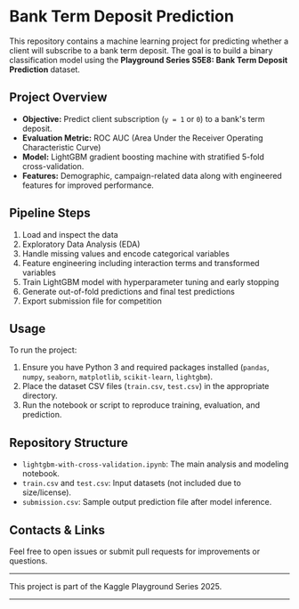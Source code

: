 # Bank Term Deposit Prediction

This repository contains a machine learning project for predicting whether a client will subscribe to a bank term deposit. The goal is to build a binary classification model using the **Playground Series S5E8: Bank Term Deposit Prediction** dataset.

## Project Overview

- **Objective:** Predict client subscription (`y = 1` or `0`) to a bank's term deposit.
- **Evaluation Metric:** ROC AUC (Area Under the Receiver Operating Characteristic Curve)
- **Model:** LightGBM gradient boosting machine with stratified 5-fold cross-validation.
- **Features:** Demographic, campaign-related data along with engineered features for improved performance.

## Pipeline Steps

1. Load and inspect the data  
2. Exploratory Data Analysis (EDA)  
3. Handle missing values and encode categorical variables  
4. Feature engineering including interaction terms and transformed variables  
5. Train LightGBM model with hyperparameter tuning and early stopping  
6. Generate out-of-fold predictions and final test predictions  
7. Export submission file for competition

## Usage

To run the project:

1. Ensure you have Python 3 and required packages installed (`pandas`, `numpy`, `seaborn`, `matplotlib`, `scikit-learn`, `lightgbm`).
2. Place the dataset CSV files (`train.csv`, `test.csv`) in the appropriate directory.
3. Run the notebook or script to reproduce training, evaluation, and prediction.

## Repository Structure

- `lightgbm-with-cross-validation.ipynb`: The main analysis and modeling notebook.
- `train.csv` and `test.csv`: Input datasets (not included due to size/license).
- `submission.csv`: Sample output prediction file after model inference.

## Contacts & Links

Feel free to open issues or submit pull requests for improvements or questions.

---

This project is part of the Kaggle Playground Series 2025.

---


